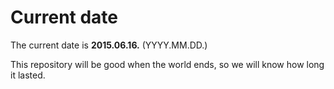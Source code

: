 # Current date

The current date is **2015.06.16.** (YYYY.MM.DD.)

This repository will be good when the world ends, so we will know how long it lasted.